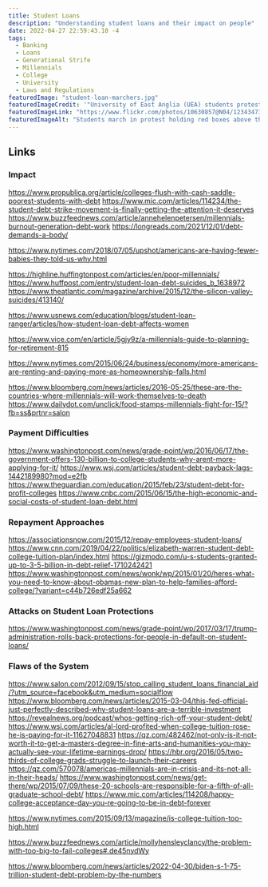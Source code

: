 ```yaml
---
title: Student Loans
description: "Understanding student loans and their impact on people"
date: 2022-04-27 22:59:43.10 -4
tags:
  - Banking
  - Loans
  - Generational Strife
  - Millennials
  - College
  - University
  - Laws and Regulations
featuredImage: "student-loan-marchers.jpg"
featuredImageCredit: '"University of East Anglia (UEA) students protesting against the privatisation of student loans" by Roger Blackwell is marked with CC BY 2.0.'
featuredImageLink: "https://www.flickr.com/photos/10630857@N04/12343473805"
featuredImageAlt: "Students march in protest holding red boxes above their heads with the words Student Debt on printed pages attached to the front of the boxes"
---
```


## Links

### Impact

https://www.propublica.org/article/colleges-flush-with-cash-saddle-poorest-students-with-debt
https://www.mic.com/articles/114234/the-student-debt-strike-movement-is-finally-getting-the-attention-it-deserves
https://www.buzzfeednews.com/article/annehelenpetersen/millennials-burnout-generation-debt-work
https://longreads.com/2021/12/01/debt-demands-a-body/

<p><a href="https://www.nytimes.com/2018/07/05/upshot/americans-are-having-fewer-babies-they-told-us-why.html" target="_blank">https://www.nytimes.com/2018/07/05/upshot/americans-are-having-fewer-babies-they-told-us-why.html</a></p>

https://highline.huffingtonpost.com/articles/en/poor-millennials/
https://www.huffpost.com/entry/student-loan-debt-suicides_b_1638972
https://www.theatlantic.com/magazine/archive/2015/12/the-silicon-valley-suicides/413140/

<p><a href="https://www.usnews.com/education/blogs/student-loan-ranger/articles/how-student-loan-debt-affects-women" target="_blank">https://www.usnews.com/education/blogs/student-loan-ranger/articles/how-student-loan-debt-affects-women</a></p>

https://www.vice.com/en/article/5gjy9z/a-millennials-guide-to-planning-for-retirement-815

<p><a href="https://www.nytimes.com/2015/06/24/business/economy/more-americans-are-renting-and-paying-more-as-homeownership-falls.html" target="_blank">https://www.nytimes.com/2015/06/24/business/economy/more-americans-are-renting-and-paying-more-as-homeownership-falls.html</a></p>

https://www.bloomberg.com/news/articles/2016-05-25/these-are-the-countries-where-millennials-will-work-themselves-to-death
https://www.dailydot.com/unclick/food-stamps-millennials-fight-for-15/?fb=ss&prtnr=salon

### Payment Difficulties

https://www.washingtonpost.com/news/grade-point/wp/2016/06/17/the-government-offers-130-billion-to-college-students-why-arent-more-applying-for-it/
https://www.wsj.com/articles/student-debt-payback-lags-1442189980?mod=e2fb
https://www.theguardian.com/education/2015/feb/23/student-debt-for-profit-colleges
https://www.cnbc.com/2015/06/15/the-high-economic-and-social-costs-of-student-loan-debt.html

### Repayment Approaches

https://associationsnow.com/2015/12/repay-employees-student-loans/
https://www.cnn.com/2019/04/22/politics/elizabeth-warren-student-debt-college-tuition-plan/index.html
https://gizmodo.com/u-s-students-granted-up-to-3-5-billion-in-debt-relief-1710242421
https://www.washingtonpost.com/news/wonk/wp/2015/01/20/heres-what-you-need-to-know-about-obamas-new-plan-to-help-families-afford-college/?variant=c44b726edf25a662

### Attacks on Student Loan Protections

https://www.washingtonpost.com/news/grade-point/wp/2017/03/17/trump-administration-rolls-back-protections-for-people-in-default-on-student-loans/

### Flaws of the System

https://www.salon.com/2012/09/15/stop_calling_student_loans_financial_aid/?utm_source=facebook&utm_medium=socialflow
https://www.bloomberg.com/news/articles/2015-03-04/this-fed-official-just-perfectly-described-why-student-loans-are-a-terrible-investment
https://revealnews.org/podcast/whos-getting-rich-off-your-student-debt/
https://www.wsj.com/articles/al-lord-profited-when-college-tuition-rose-he-is-paying-for-it-11627048831
https://qz.com/482462/not-only-is-it-not-worth-it-to-get-a-masters-degree-in-fine-arts-and-humanities-you-may-actually-see-your-lifetime-earnings-drop/
https://hbr.org/2016/05/two-thirds-of-college-grads-struggle-to-launch-their-careers
https://qz.com/570078/americas-millennials-are-in-crisis-and-its-not-all-in-their-heads/
https://www.washingtonpost.com/news/get-there/wp/2015/07/09/these-20-schools-are-responsible-for-a-fifth-of-all-graduate-school-debt/
https://www.mic.com/articles/114208/happy-college-acceptance-day-you-re-going-to-be-in-debt-forever

<p><a href="https://www.nytimes.com/2015/09/13/magazine/is-college-tuition-too-high.html" target="_blank">https://www.nytimes.com/2015/09/13/magazine/is-college-tuition-too-high.html</a></p>

https://www.buzzfeednews.com/article/mollyhensleyclancy/the-problem-with-too-big-to-fail-colleges#.de45nydWy

<p><a href="https://www.bloomberg.com/news/articles/2022-04-30/biden-s-1-75-trillion-student-debt-problem-by-the-numbers" target="_blank">https://www.bloomberg.com/news/articles/2022-04-30/biden-s-1-75-trillion-student-debt-problem-by-the-numbers</a></p>
